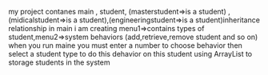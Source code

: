 my project contanes main , student, (masterstudent=>is a student) ,(midicalstudent=>is a student),(engineeringstudent=>is a student)inheritance relationship 
in main i am creating menu1=>contains types of student,menu2=>system behaviors (add,retrieve,remove student and so on)
when you run maine you must enter a number to choose behavior then select a student type to do this dehavior on this student
using ArrayList to storage students in the system
